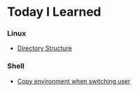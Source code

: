 # Today I Learned


### Linux

- [Directory Structure](linux/directory-structure.md)

### Shell

- [Copy environment when switching user](shell/copy-environment-when-switching-user.md)
